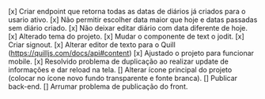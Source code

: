 [x] Criar endpoint que retorna todas as datas de diários já criados para o usario ativo.
[x] Não permitir escolher data maior que hoje e datas passadas sem diário criado.
[x] Não deixar editar diário com data diferente de hoje.
[x] Alterado tema do projeto.
[x] Mudar o componente de text o jodit.
[x] Criar signout.
[x] Alterar editor de texto para o Quill (https://quilljs.com/docs/api#content)
[x] Ajustado o projeto para funcionar mobile.
[x] Resolvido problema de duplicação ao realizar update de informações e dar reload na tela.
[] Alterar ícone principal do projeto (colocar no ícone novo fundo transparente e fonte branca).
[] Publicar back-end.
[] Arrumar problema de publicação do front.

